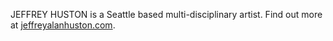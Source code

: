 JEFFREY HUSTON is a Seattle based multi-disciplinary artist. Find out more at [jeffreyalanhuston.com](http://jeffreyalanhuston.com).
